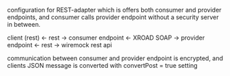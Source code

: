 configuration for REST-adapter which is offers both consumer and
provider endpoints, and consumer calls provider endpoint without
a security server in between.

client (rest) <- rest -> consumer endpoint <- XROAD SOAP -> provider endpoint <- rest -> wiremock rest api

communication between consumer and provider endpoint is encrypted, and
clients JSON message is converted with convertPost = true setting